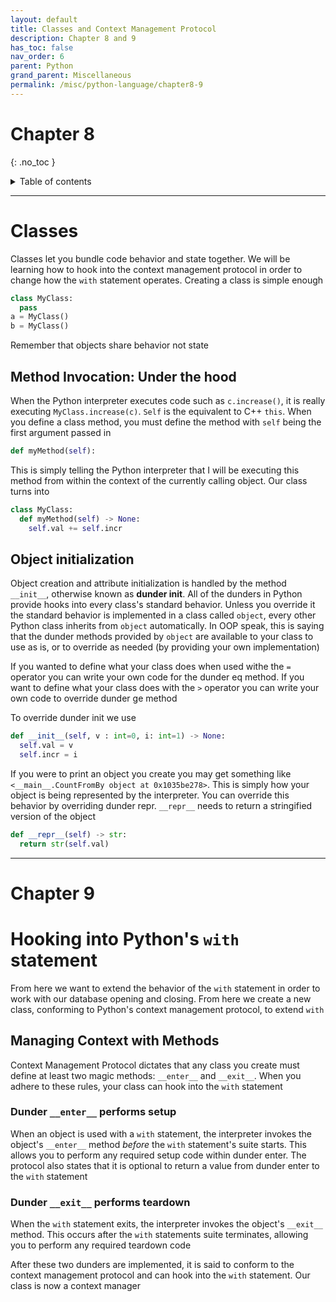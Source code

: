 ```yaml
---
layout: default
title: Classes and Context Management Protocol
description: Chapter 8 and 9
has_toc: false
nav_order: 6
parent: Python
grand_parent: Miscellaneous
permalink: /misc/python-language/chapter8-9
---
```


# Chapter 8
{: .no_toc }

<details closed markdown="block">
  <summary>
    Table of contents
  </summary>
  {: .text-delta }
1. TOC
{:toc}
</details>

---

# Classes
Classes let you bundle code behavior and state together. We will be learning how to hook into the context management protocol in order to change how the `with` statement operates. Creating a class is simple enough

```python
class MyClass:
  pass
a = MyClass()
b = MyClass()
```

Remember that objects share behavior not state

## Method Invocation: Under the hood
When the Python interpreter executes code such as `c.increase()`, it is really executing `MyClass.increase(c)`. `Self` is the equivalent to C++ `this`. When you define a class method, you must define the method with `self` being the first argument passed in

```python
def myMethod(self):
```

This is simply telling the Python interpreter that I will be executing this method from within the context of the currently calling object. Our class turns into

```python
class MyClass:
  def myMethod(self) -> None:
    self.val += self.incr
```

## Object initialization
Object creation and attribute initialization is handled by the method `__init__`, otherwise known as **dunder init**. All of the dunders in Python provide hooks into every class's standard behavior. Unless you override it the standard behavior is implemented in a class called `object`, every other Python class inherits from `object` automatically. In OOP speak, this is saying that the dunder methods provided by `object` are available to your class to use as is, or to override as needed (by providing your own implementation)

If you wanted to define what your class does when used withe the `=` operator you can write your own code for the dunder eq method. If you want to define what your class does with the `>` operator you can write your own code to override dunder ge method

To override dunder init we use

```python
def __init__(self, v : int=0, i: int=1) -> None:
  self.val = v
  self.incr = i
```

If you were to print an object you create you may get something like `<__main__.CountFromBy object at 0x1035be278>`. This is simply how your object is being represented by the interpreter. You can override this behavior by overriding dunder repr. `__repr__` needs to return a stringified version of the object

```python
def __repr__(self) -> str:
  return str(self.val)
```

---

# Chapter 9

# Hooking into Python's `with` statement
From here we want to extend the behavior of the `with` statement in order to work with our database opening and closing. From here we create a new class, conforming to Python's context management protocol, to extend `with`

## Managing Context with Methods
Context Management Protocol dictates that any class you create must define at least two magic methods: `__enter__` and `__exit__`. When you adhere to these rules, your class can hook into the `with` statement

### Dunder `__enter__` performs setup
When an object is used with a `with` statement, the interpreter invokes the object's `__enter__` method _before_ the `with` statement's suite starts. This allows you to perform any required setup code within dunder enter. The protocol also states that it is optional to return a value from dunder enter to the `with` statement

### Dunder `__exit__` performs teardown
When the `with` statement exits, the interpreter invokes the object's `__exit__` method. This occurs after the `with` statements suite terminates, allowing you to perform any required teardown code

After these two dunders are implemented, it is said to conform to the context management protocol and can hook into the `with` statement. Our class is now a context manager
